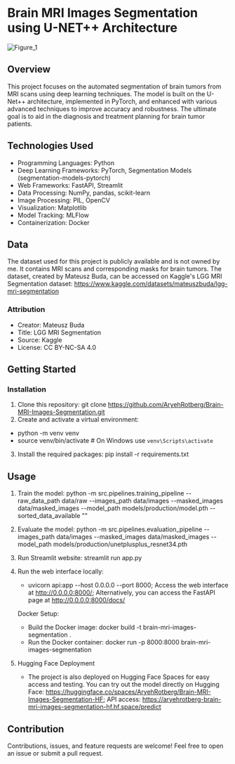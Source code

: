 # Brain MRI Images Segmentation using U-NET++ Architecture

![Figure_1](https://github.com/AryehRotberg/Brain-MRI-Images-Segmentation/assets/49247848/728459d3-f7c5-49d2-826d-39d2ec60cb31)

## Overview

This project focuses on the automated segmentation of brain tumors from MRI scans using deep learning techniques. The model is built on the U-Net++ architecture, implemented in PyTorch, and enhanced with various advanced techniques to improve accuracy and robustness. The ultimate goal is to aid in the diagnosis and treatment planning for brain tumor patients.

## Technologies Used

- Programming Languages: Python
- Deep Learning Frameworks: PyTorch, Segmentation Models (segmentation-models-pytorch)
- Web Frameworks: FastAPI, Streamlit
- Data Processing: NumPy, pandas, scikit-learn
- Image Processing: PIL, OpenCV
- Visualization: Matplotlib
- Model Tracking: MLFlow
- Containerization: Docker

## Data

The dataset used for this project is publicly available and is not owned by me. It contains MRI scans and corresponding masks for brain tumors. The dataset, created by Mateusz Buda, can be accessed on Kaggle's LGG MRI Segmentation dataset:
https://www.kaggle.com/datasets/mateuszbuda/lgg-mri-segmentation

### Attribution

- Creator: Mateusz Buda
- Title: LGG MRI Segmentation
- Source: Kaggle
- License: CC BY-NC-SA 4.0

## Getting Started

### Installation

1. Clone this repository: git clone https://github.com/AryehRotberg/Brain-MRI-Images-Segmentation.git
2. Create and activate a virtual environment:
 - python -m venv venv
 - source venv/bin/activate  # On Windows use `venv\Scripts\activate`
3. Install the required packages: pip install -r requirements.txt

## Usage

1. Train the model: python -m src.pipelines.training_pipeline --raw_data_path data/raw --images_path data/images --masked_images data/masked_images --model_path models/production/model.pth --sorted_data_available ""
2. Evaluate the model: python -m src.pipelines.evaluation_pipeline --images_path data/images --masked_images data/masked_images --model_path models/production/unetplusplus_resnet34.pth
3. Run Streamlit website: streamlit run app.py
4. Run the web interface locally:
   - uvicorn api:app --host 0.0.0.0 --port 8000; Access the web interface at http://0.0.0.0:8000/; Alternatively, you can access the FastAPI page at http://0.0.0.0:8000/docs/
   
   Docker Setup:
   - Build the Docker image: docker build -t brain-mri-images-segmentation .
   - Run the Docker container: docker run -p 8000:8000 brain-mri-images-segmentation
 5. Hugging Face Deployment
    - The project is also deployed on Hugging Face Spaces for easy access and testing. You can try out the model directly on Hugging Face: https://huggingface.co/spaces/AryehRotberg/Brain-MRI-Images-Segmentation-HF; API access: https://aryehrotberg-brain-mri-images-segmentation-hf.hf.space/predict

## Contribution

Contributions, issues, and feature requests are welcome! Feel free to open an issue or submit a pull request.
